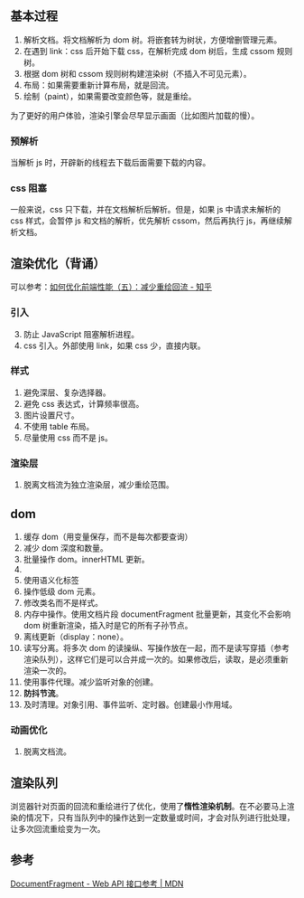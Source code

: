 ## 基本过程
1. 解析文档。将文档解析为 dom 树。将嵌套转为树状，方便增删管理元素。
2. 在遇到 link：css 后开始下载 css，在解析完成 dom 树后，生成 cssom 规则树。
3. 根据 dom 树和 cssom 规则树构建渲染树（不插入不可见元素）。
4. 布局：如果需要重新计算布局，就是回流。
5. 绘制（paint），如果需要改变颜色等，就是重绘。

为了更好的用户体验，渲染引擎会尽早显示画面（比如图片加载的慢）。

### 预解析
当解析 js 时，开辟新的线程去下载后面需要下载的内容。

### css 阻塞
一般来说，css 只下载，并在文档解析后解析。但是，如果 js 中请求未解析的 css 样式，会暂停 js 和文档的解析，优先解析 cssom，然后再执行 js，再继续解析文档。

## 渲染优化（背诵）
可以参考：[如何优化前端性能（五）：减少重绘回流 - 知乎](https://zhuanlan.zhihu.com/p/438036652)

### 引入
3. 防止 JavaScript 阻塞解析进程。
4. css 引入。外部使用 link，如果 css 少，直接内联。

### 样式
1. 避免深层、复杂选择器。
2. 避免 css 表达式，计算频率很高。
3. 图片设置尺寸。
4. 不使用 table 布局。
5. 尽量使用 css 而不是 js。

### 渲染层
1. 脱离文档流为独立渲染层，减少重绘范围。

## dom
1. 缓存 dom（用变量保存，而不是每次都要查询）
2. 减少 dom 深度和数量。
3. 批量操作 dom。innerHTML 更新。
4. 
5. 使用语义化标签
6. 操作低级 dom 元素。
2. 修改类名而不是样式。
5. 内存中操作。使用文档片段 documentFragment 批量更新，其变化不会影响 dom 树重新渲染，插入时是它的所有子孙节点。
6. 离线更新（display：none）。
7. 读写分离。将多次 dom 的读操纵、写操作放在一起，而不是读写穿插（参考渲染队列），这样它们是可以合并成一次的。如果修改后，读取，是必须重新渲染一次的。
8. 使用事件代理。减少监听对象的创建。
9. **防抖节流**。
10. 及时清理。对象引用、事件监听、定时器。创建最小作用域。

### 动画优化
1. 脱离文档流。

## 渲染队列
浏览器针对页面的回流和重绘进行了优化，使用了**惰性渲染机制**。在不必要马上渲染的情况下，只有当队列中的操作达到一定数量或时间，才会对队列进行批处理，让多次回流重绘变为一次。

## 参考
[DocumentFragment - Web API 接口参考 | MDN](https://developer.mozilla.org/zh-CN/docs/Web/API/DocumentFragment)